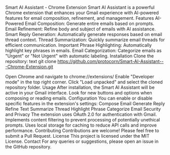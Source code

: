 Smart AI Assistant - Chrome Extension
Smart AI Assistant is a powerful Chrome extension that enhances your Gmail experience with AI-powered features for email composition, refinement, and management.
Features
AI-Powered Email Composition: Generate entire emails based on prompts.
Email Refinement: Refine body and subject of emails with AI assistance.
Smart Reply Generation: Automatically generate responses based on email thread context.
Thread Summarization: Quickly summarize email threads for efficient communication.
Important Phrase Highlighting: Automatically highlight key phrases in emails.
Email Categorization: Categorize emails as "Urgent" or "Not Urgent" with automatic labeling.
Installation
Clone the repository:
text
git clone https://github.com/protocorn/Smart-AI-Assistant---Chrome-Extension.git

Open Chrome and navigate to chrome://extensions/
Enable "Developer mode" in the top right corner.
Click "Load unpacked" and select the cloned repository folder.
Usage
After installation, the Smart AI Assistant will be active in your Gmail interface. Look for new buttons and options when composing or reading emails.
Configuration
You can enable or disable specific features in the extension's settings:
Compose Email
Generate Reply
Refine Text
Summarize Thread
Highlight Phrase
Categorize Email
Security and Privacy
The extension uses OAuth 2.0 for authentication with Gmail.
Implements content filtering to prevent processing of potentially unethical prompts.
Uses local storage for caching to reduce API calls and improve performance.
Contributing
Contributions are welcome! Please feel free to submit a Pull Request.
License
This project is licensed under the MIT License.
Contact
For any queries or suggestions, please open an issue in the GitHub repository.
